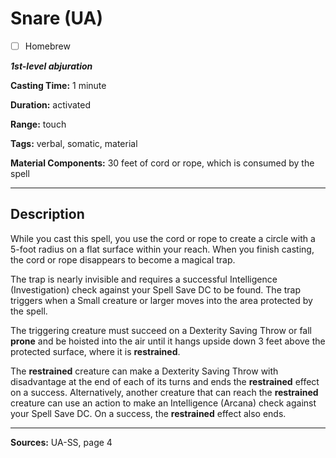 # Snare (UA)

- [ ] Homebrew

***1st-level abjuration***

**Casting Time:** 1 minute

**Duration:** activated

**Range:** touch

**Tags:** verbal, somatic, material

**Material Components:** 30 feet of cord or rope, which is consumed by the spell

---

## Description
While you cast this spell, you use the cord or rope to create a circle with a 5-foot radius on a flat surface within your reach.
When you finish casting, the cord or rope disappears to become a magical trap.

The trap is nearly invisible and requires a successful Intelligence (Investigation) check against your Spell Save DC to be found.
The trap triggers when a Small creature or larger moves into the area protected by the spell.

The triggering creature must succeed on a Dexterity Saving Throw or fall **prone** and be hoisted into the air until it hangs upside down 3 feet above the protected surface, where it is **restrained**.

The **restrained** creature can make a Dexterity Saving Throw with disadvantage at the end of each of its turns and ends the **restrained** effect on a success.
Alternatively, another creature that can reach the **restrained** creature can use an action to make an Intelligence (Arcana) check against your Spell Save DC.
On a success, the **restrained** effect also ends.

---

**Sources:** UA-SS, page 4
